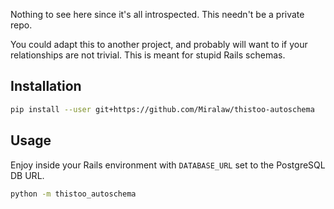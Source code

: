 Nothing to see here since it's all introspected.
This needn't be a private repo.

You could adapt this to another project, and probably will want to if your
relationships are not trivial. This is meant for stupid Rails schemas.

## Installation ##

```sh
pip install --user git+https://github.com/Miralaw/thistoo-autoschema
```

## Usage ##

Enjoy inside your Rails environment with `DATABASE_URL` set to the
PostgreSQL DB URL.

```sh
python -m thistoo_autoschema
```
